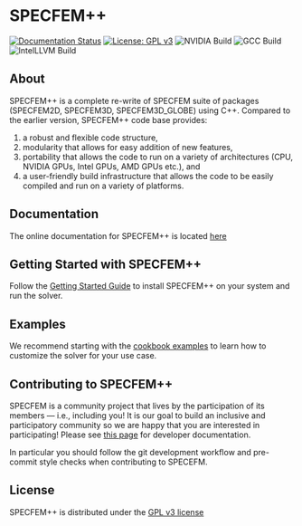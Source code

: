 # SPECFEM++

[![Documentation Status](https://readthedocs.org/projects/specfem2d-kokkos/badge/?version=latest)](https://specfem2d-kokkos.readthedocs.io/en/latest/?badge=latest)
[![License: GPL v3](https://img.shields.io/badge/License-GPLv3-blue.svg)](LICENSE)
![NVIDIA Build](https://jenkins.princeton.edu/buildStatus/icon?job=SpecFEM_KOKKOS%2FNVIDIA_Compiler_Checks&build=last&subject=NVIDIA%20Build)
![GCC Build](https://jenkins.princeton.edu/buildStatus/icon?job=SpecFEM_KOKKOS%2FGNU+Compiler&build=last&subject=GCC%20Build)
![IntelLLVM Build](https://jenkins.princeton.edu/buildStatus/icon?job=SpecFEM_KOKKOS%2FIntel_Compiler_Checks&build=last&subject=IntelLLVM%20Build)


## About

SPECFEM++ is a complete re-write of SPECFEM suite of packages (SPECFEM2D, SPECFEM3D, SPECFEM3D_GLOBE) using C++. Compared to the earlier version, SPECFEM++ code base provides:

 1. a robust and flexible code structure,
 2. modularity that allows for easy addition of new features,
 3. portability that allows the code to run on a variety of architectures (CPU, NVIDIA GPUs, Intel GPUs, AMD GPUs etc.), and
 4. a user-friendly build infrastructure that allows the code to be easily compiled and run on a variety of platforms.

## Documentation


The online documentation for SPECFEM++ is located [here](https://specfem2d-kokkos.readthedocs.io/en/latest/index.html#)

## Getting Started with SPECFEM++

Follow the [Getting Started Guide](https://specfem2d-kokkos.readthedocs.io/en/latest/getting_started/index.html) to install SPECFEM++ on your system and run the solver.

## Examples

We recommend starting with the [cookbook examples](https://specfem2d-kokkos.readthedocs.io/en/latest/cookbooks/index.html) to learn how to customize the solver for your use case.

## Contributing to SPECFEM++

SPECFEM is a community project that lives by the participation of its members — i.e., including you! It is our goal to build an inclusive and participatory community so we are happy that you are interested in participating! Please see [this page](https://specfem2d-kokkos.readthedocs.io/en/latest/developer_documentation/index.html) for developer documentation.

In particular you should follow the git development workflow and pre-commit style checks when contributing to SPECEFM.

## License

SPECFEM++ is distributed under the [GPL v3 license](LICENSE)
